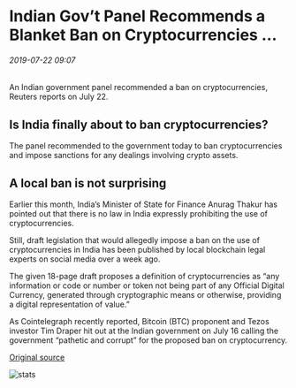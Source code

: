 # Indian Gov’t Panel Recommends a Blanket Ban on Cryptocurrencies ...

###### 2019-07-22 09:07

An Indian government panel recommended a ban on cryptocurrencies, Reuters reports on July 22.

## Is India finally about to ban cryptocurrencies?

The panel recommended to the government today to ban cryptocurrencies and impose sanctions for any dealings involving crypto assets.

## A local ban is not surprising

Earlier this month, India’s Minister of State for Finance Anurag Thakur has pointed out that there is no law in India expressly prohibiting the use of cryptocurrencies.

Still, draft legislation that would allegedly impose a ban on the use of cryptocurrencies in India has been published by local blockchain legal experts on social media over a week ago.

The given 18-page draft proposes a definition of cryptocurrencies as “any information or code or number or token not being part of any Official Digital Currency, generated through cryptographic means or otherwise, providing a digital representation of value.”

As Cointelegraph recently reported, Bitcoin (BTC) proponent and Tezos investor Tim Draper hit out at the Indian government on July 16 calling the government “pathetic and corrupt” for the proposed ban on cryptocurrency.

[Original source](https://cointelegraph.com/news/indian-govt-panel-recommends-a-blanket-ban-on-cryptocurrencies)

![stats](https://c.statcounter.com/11760860/0/a89fa40b/1/ "stats")